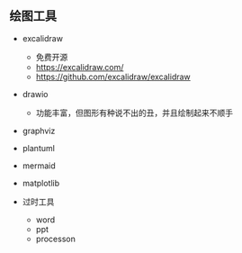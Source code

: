 ##  绘图工具

* excalidraw
    - 免费开源
    - https://excalidraw.com/
    - https://github.com/excalidraw/excalidraw

* drawio
    - 功能丰富，但图形有种说不出的丑，并且绘制起来不顺手
* graphviz
* plantuml
* mermaid
* matplotlib
* 过时工具
    - word
    - ppt
    - processon


